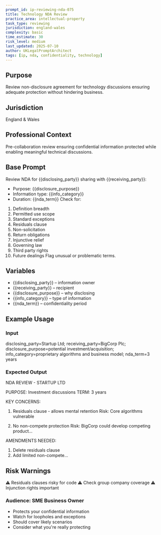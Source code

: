 ```yaml
---
prompt_id: ip-reviewing-nda-075
title: Technology NDA Review
practice_area: intellectual-property
task_type: reviewing
jurisdiction: england-wales
complexity: basic
time_estimate: 30
risk_level: medium
last_updated: 2025-07-10
author: UKLegalPromptArchitect
tags: [ip, nda, confidentiality, technology]
---
```


## Purpose
Review non-disclosure agreement for technology discussions ensuring adequate protection without hindering business.

## Jurisdiction
England & Wales

## Professional Context
Pre-collaboration review ensuring confidential information protected while enabling meaningful technical discussions.

## Base Prompt
Review NDA for {{disclosing_party}} sharing with {{receiving_party}}:
- Purpose: {{disclosure_purpose}}
- Information type: {{info_category}}
- Duration: {{nda_term}}
Check for:
1. Definition breadth
2. Permitted use scope
3. Standard exceptions
4. Residuals clause
5. Non-solicitation
6. Return obligations
7. Injunctive relief
8. Governing law
9. Third party rights
10. Future dealings
Flag unusual or problematic terms.

## Variables
- {{disclosing_party}} – information owner
- {{receiving_party}} – recipient
- {{disclosure_purpose}} – why disclosing
- {{info_category}} – type of information
- {{nda_term}} – confidentiality period

## Example Usage
### Input
disclosing_party=Startup Ltd; receiving_party=BigCorp Plc; disclosure_purpose=potential investment/acquisition; info_category=proprietary algorithms and business model; nda_term=3 years

### Expected Output
NDA REVIEW - STARTUP LTD

PURPOSE: Investment discussions
TERM: 3 years

KEY CONCERNS:
1. Residuals clause - allows mental retention
   Risk: Core algorithms vulnerable
   
2. No non-compete protection
   Risk: BigCorp could develop competing product...

AMENDMENTS NEEDED:
1. Delete residuals clause
2. Add limited non-compete...

## Risk Warnings
⚠️ Residuals clauses risky for code
⚠️ Check group company coverage
⚠️ Injunction rights important

### Audience: SME Business Owner
- Protects your confidential information
- Watch for loopholes and exceptions
- Should cover likely scenarios
- Consider what you're really protecting
